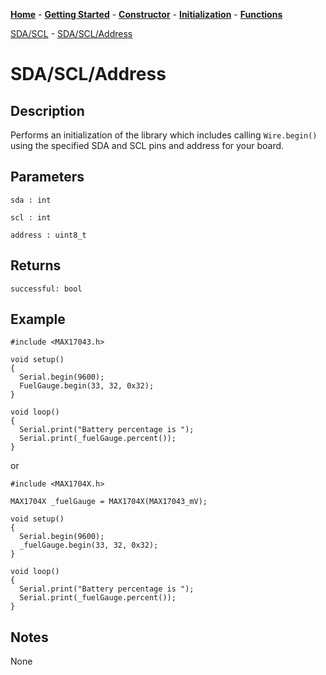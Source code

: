 [**Home**](https://porrey.github.io/max1704x) -
[**Getting Started**](https://porrey.github.io/max1704x/getting-started) -
[**Constructor**](https://porrey.github.io/max1704x/constructor) -
[**Initialization**](https://porrey.github.io/max1704x/initialization) -
[**Functions**](https://porrey.github.io/max1704x/functions)


[SDA/SCL](https://porrey.github.io/max1704x/initialization/sda-scl) -
[SDA/SCL/Address](https://porrey.github.io/max1704x/initialization/sda-scl-address)

# SDA/SCL/Address
## Description
Performs an initialization of the library which includes calling `Wire.begin()` using the specified SDA and SCL pins and address for your board.

## Parameters
`sda : int`

`scl : int`

`address : uint8_t`

## Returns
`successful: bool`

## Example
	#include <MAX17043.h>

	void setup()
	{
	  Serial.begin(9600);
	  FuelGauge.begin(33, 32, 0x32);
	}

	void loop()
	{
	  Serial.print("Battery percentage is ");
	  Serial.print(_fuelGauge.percent());
	}

or

	#include <MAX1704X.h>

	MAX1704X _fuelGauge = MAX1704X(MAX17043_mV); 

	void setup()
	{
	  Serial.begin(9600);
	  _fuelGauge.begin(33, 32, 0x32);
	}

	void loop()
	{
	  Serial.print("Battery percentage is ");
	  Serial.print(_fuelGauge.percent());
	}

## Notes
None